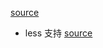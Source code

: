 [source](https://github.com/yezihaohao/react-admin)

- less 支持
[source](https://segmentfault.com/a/1190000010162614)